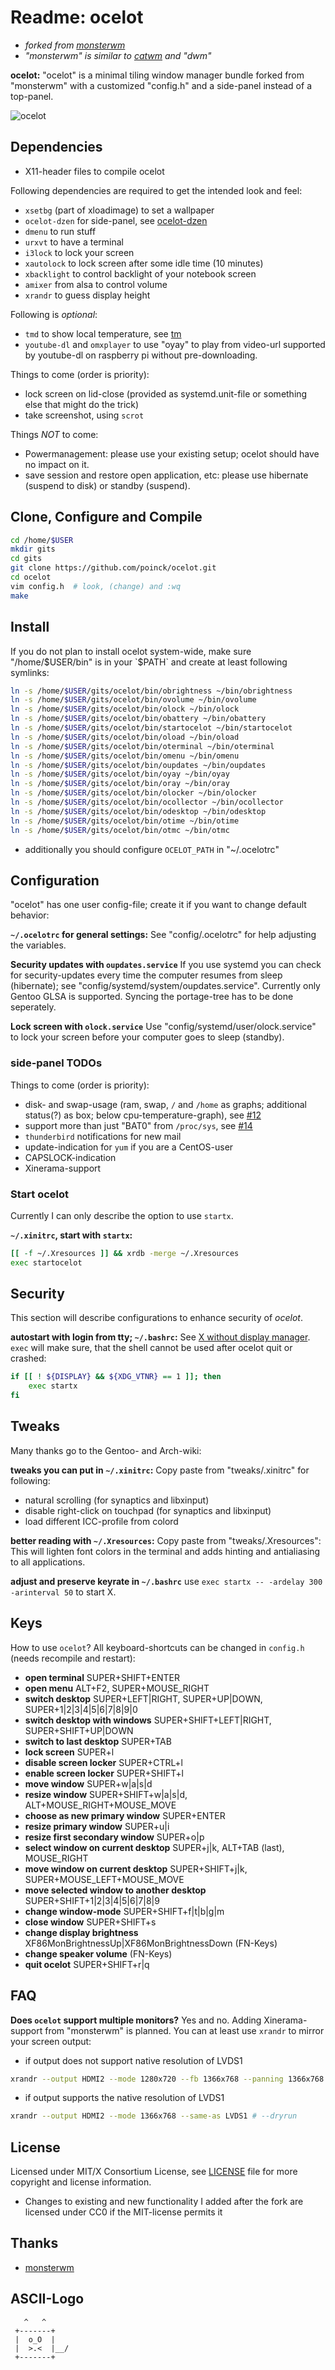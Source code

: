 # Readme: ocelot
- *forked from [monsterwm](https://github.com/c00kiemon5ter/monsterwm)*
- *"monsterwm" is similar to [catwm](https://github.com/pyknite/catwm) and "dwm"*

**ocelot:**
"ocelot" is a minimal tiling window manager bundle forked from "monsterwm" with a customized "config.h" and a side-panel instead of a top-panel.

![ocelot](/ocelot.png)

## Dependencies
- X11-header files to compile ocelot

Following dependencies are required to get the intended look and feel:
- `xsetbg` (part of xloadimage) to set a wallpaper
- `ocelot-dzen` for side-panel, see [ocelot-dzen](https://github.com/poinck/ocelot-dzen)
- `dmenu` to run stuff
- `urxvt` to have a terminal
- `i3lock` to lock your screen
- `xautolock` to lock screen after some idle time (10 minutes)
- `xbacklight` to control backlight of your notebook screen
- `amixer` from alsa to control volume
- `xrandr` to guess display height

Following is *optional*:
- `tmd` to show local temperature, see [tm](https://github.com/poinck/tm)
- `youtube-dl` and `omxplayer` to use "oyay" to play from video-url supported by youtube-dl on raspberry pi without pre-downloading.

Things to come (order is priority):
- lock screen on lid-close (provided as systemd.unit-file or something else that might do the trick)
- take screenshot, using `scrot`

Things *NOT* to come:
- Powermanagement: please use your existing setup; ocelot should have no impact on it.
- save session and restore open application, etc: please use hibernate (suspend to disk) or standby (suspend).

## Clone, Configure and Compile
```.sh
cd /home/$USER
mkdir gits
cd gits
git clone https://github.com/poinck/ocelot.git
cd ocelot
vim config.h  # look, (change) and :wq
make
```

## Install
If you do not plan to install ocelot system-wide, make sure "/home/$USER/bin" is in your `$PATH` and create at least following symlinks:
```.sh
ln -s /home/$USER/gits/ocelot/bin/obrightness ~/bin/obrightness
ln -s /home/$USER/gits/ocelot/bin/ovolume ~/bin/ovolume
ln -s /home/$USER/gits/ocelot/bin/olock ~/bin/olock
ln -s /home/$USER/gits/ocelot/bin/obattery ~/bin/obattery
ln -s /home/$USER/gits/ocelot/bin/startocelot ~/bin/startocelot
ln -s /home/$USER/gits/ocelot/bin/oload ~/bin/oload
ln -s /home/$USER/gits/ocelot/bin/oterminal ~/bin/oterminal
ln -s /home/$USER/gits/ocelot/bin/omenu ~/bin/omenu
ln -s /home/$USER/gits/ocelot/bin/oupdates ~/bin/oupdates
ln -s /home/$USER/gits/ocelot/bin/oyay ~/bin/oyay
ln -s /home/$USER/gits/ocelot/bin/oray ~/bin/oray
ln -s /home/$USER/gits/ocelot/bin/olocker ~/bin/olocker
ln -s /home/$USER/gits/ocelot/bin/ocollector ~/bin/ocollector
ln -s /home/$USER/gits/ocelot/bin/odesktop ~/bin/odesktop
ln -s /home/$USER/gits/ocelot/bin/otime ~/bin/otime
ln -s /home/$USER/gits/ocelot/bin/otmc ~/bin/otmc
```
- additionally you should configure `OCELOT_PATH` in "~/.ocelotrc"

## Configuration
"ocelot" has one user config-file; create it if you want to change default
behavior:

**`~/.ocelotrc` for general settings:**
See "config/.ocelotrc" for help adjusting the variables.

**Security updates with `oupdates.service`**
If you use systemd you can check for security-updates every time the computer resumes from sleep (hibernate); see "config/systemd/system/oupdates.service". Currently only Gentoo GLSA is supported. Syncing the portage-tree has to be done seperately.

**Lock screen with `olock.service`**
Use "config/systemd/user/olock.service" to lock your screen before your computer goes to sleep (standby).

### side-panel TODOs
Things to come (order is priority):
- disk- and swap-usage (ram, swap, `/` and `/home` as graphs; additional status(?) as box; below cpu-temperature-graph), see [#12](https://github.com/poinck/ocelot/issues/12)
- support more than just "BAT0" from `/proc/sys`, see [#14](https://github.com/poinck/ocelot/issues/14)
- `thunderbird` notifications for new mail
- update-indication for `yum` if you are a CentOS-user
- CAPSLOCK-indication
- Xinerama-support

### Start ocelot
Currently I can only describe the option to use `startx`.

**`~/.xinitrc`, start with `startx`:**
```.sh
[[ -f ~/.Xresources ]] && xrdb -merge ~/.Xresources
exec startocelot
```

## Security
This section will describe configurations to enhance security of *ocelot*.

**autostart with login from tty; `~/.bashrc`:**
See [X without display manager](https://wiki.gentoo.org/wiki/X_without_Display_Manager#systemd). `exec` will make sure, that the shell cannot be used after ocelot quit or crashed:
```.sh
if [[ ! ${DISPLAY} && ${XDG_VTNR} == 1 ]]; then
    exec startx
fi
```

## Tweaks
Many thanks go to the Gentoo- and Arch-wiki:

**tweaks you can put in `~/.xinitrc`:**
Copy paste from "tweaks/.xinitrc" for following:
- natural scrolling (for synaptics and libxinput)
- disable right-click on touchpad (for synaptics and libxinput)
- load different ICC-profile from colord

**better reading with `~/.Xresources`:**
Copy paste from "tweaks/.Xresources": This will lighten font colors in the terminal and adds hinting and antialiasing to all applications.

**adjust and preserve keyrate in `~/.bashrc`**
use `exec startx -- -ardelay 300 -arinterval 50` to start X.

## Keys
How to use `ocelot`? All keyboard-shortcuts can be changed in `config.h` (needs recompile and restart):

- **open terminal** SUPER+SHIFT+ENTER
- **open menu** ALT+F2, SUPER+MOUSE_RIGHT
- **switch desktop** SUPER+LEFT|RIGHT, SUPER+UP|DOWN, SUPER+1|2|3|4|5|6|7|8|9|0
- **switch desktop with windows** SUPER+SHIFT+LEFT|RIGHT, SUPER+SHIFT+UP|DOWN
- **switch to last desktop** SUPER+TAB
- **lock screen** SUPER+l
- **disable screen locker** SUPER+CTRL+l
- **enable screen locker** SUPER+SHIFT+l
- **move window** SUPER+w|a|s|d
- **resize window** SUPER+SHIFT+w|a|s|d, ALT+MOUSE_RIGHT+MOUSE_MOVE
- **choose as new primary window** SUPER+ENTER
- **resize primary window** SUPER+u|i
- **resize first secondary window** SUPER+o|p
- **select window on current desktop** SUPER+j|k, ALT+TAB (last), MOUSE_RIGHT
- **move window on current desktop** SUPER+SHIFT+j|k, SUPER+MOUSE_LEFT+MOUSE_MOVE
- **move selected window to another desktop** SUPER+SHIFT+1|2|3|4|5|6|7|8|9
- **change window-mode** SUPER+SHIFT+f|t|b|g|m
- **close window** SUPER+SHIFT+s
- **change display brightness** XF86MonBrightnessUp|XF86MonBrightnessDown (FN-Keys)
- **change speaker volume** (FN-Keys)
- **quit ocelot** SUPER+SHIFT+r|q

## FAQ

**Does `ocelot` support multiple monitors?**
Yes and no. Adding Xinerama-support from "monsterwm" is planned. You can at least use `xrandr` to mirror your screen output:
- if output does not support native resolution of LVDS1
```.sh
xrandr --output HDMI2 --mode 1280x720 --fb 1366x768 --panning 1366x768 --same-as LVDS1 # --dryrun
```
- if output supports the native resolution of LVDS1
```.sh
xrandr --output HDMI2 --mode 1366x768 --same-as LVDS1 # --dryrun
```

## License
Licensed under MIT/X Consortium License, see [LICENSE][law] file for more
copyright and license information.
- Changes to existing and new functionality I added after the fork are licensed under CC0 if the MIT-license permits it

  [law]: https://raw.github.com/c00kiemon5ter/monsterwm/master/LICENSE

## Thanks
- [monsterwm](https://github.com/c00kiemon5ter/monsterwm)

## ASCII-Logo
```
   ^   ^
 +-------+
 |  o_O  |
 |  >.<  |__/
 +-------+
```
